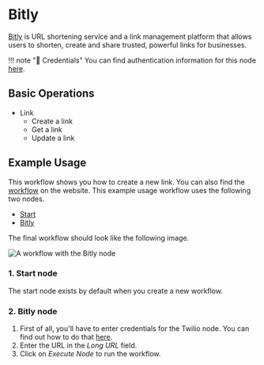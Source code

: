 # Bitly

[Bitly](https://bitly.com/) is URL shortening service and a link management platform that allows users to shorten, create and share trusted, powerful links for businesses.

!!! note "🔑 Credentials"
    You can find authentication information for this node [here](/workflow/integrations/credentials/bitly/).


## Basic Operations

* Link
    * Create a link
    * Get a link
    * Update a link

## Example Usage

This workflow shows you how to create a new link. You can also find the [workflow](https://n8n.io/workflows/442) on the website. This example usage workflow uses the following two nodes.
- [Start](/workflow/integrations/core-nodes/n8n-nodes-base.start/)
- [Bitly]()

The final workflow should look like the following image.

![A workflow with the Bitly node](/_images/integrations/nodes/bitly/workflow.png)

### 1. Start node

The start node exists by default when you create a new workflow.

### 2. Bitly node

1. First of all, you'll have to enter credentials for the Twilio node. You can find out how to do that [here](/workflow/integrations/credentials/bitly/).
2. Enter the URL in the *Long URL* field.
3. Click on *Execute Node* to run the workflow.
